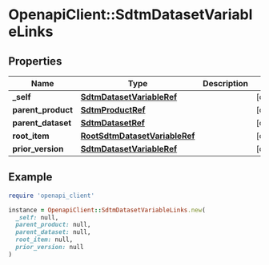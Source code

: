 # OpenapiClient::SdtmDatasetVariableLinks

## Properties

| Name | Type | Description | Notes |
| ---- | ---- | ----------- | ----- |
| **_self** | [**SdtmDatasetVariableRef**](SdtmDatasetVariableRef.md) |  | [optional] |
| **parent_product** | [**SdtmProductRef**](SdtmProductRef.md) |  | [optional] |
| **parent_dataset** | [**SdtmDatasetRef**](SdtmDatasetRef.md) |  | [optional] |
| **root_item** | [**RootSdtmDatasetVariableRef**](RootSdtmDatasetVariableRef.md) |  | [optional] |
| **prior_version** | [**SdtmDatasetVariableRef**](SdtmDatasetVariableRef.md) |  | [optional] |

## Example

```ruby
require 'openapi_client'

instance = OpenapiClient::SdtmDatasetVariableLinks.new(
  _self: null,
  parent_product: null,
  parent_dataset: null,
  root_item: null,
  prior_version: null
)
```

